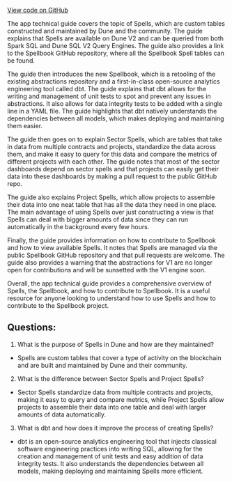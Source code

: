 [View code on GitHub](https://dune.com/docs/data-tables/spellbook/index.md)

The app technical guide covers the topic of Spells, which are custom tables constructed and maintained by Dune and the community. The guide explains that Spells are available on Dune V2 and can be queried from both Spark SQL and Dune SQL V2 Query Engines. The guide also provides a link to the Spellbook GitHub repository, where all the Spellbook Spell tables can be found. 

The guide then introduces the new Spellbook, which is a retooling of the existing abstractions repository and a first-in-class open-source analytics engineering tool called dbt. The guide explains that dbt allows for the writing and management of unit tests to spot and prevent any issues in abstractions. It also allows for data integrity tests to be added with a single line in a YAML file. The guide highlights that dbt natively understands the dependencies between all models, which makes deploying and maintaining them easier. 

The guide then goes on to explain Sector Spells, which are tables that take in data from multiple contracts and projects, standardize the data across them, and make it easy to query for this data and compare the metrics of different projects with each other. The guide notes that most of the sector dashboards depend on sector spells and that projects can easily get their data into these dashboards by making a pull request to the public GitHub repo. 

The guide also explains Project Spells, which allow projects to assemble their data into one neat table that has all the data they need in one place. The main advantage of using Spells over just constructing a view is that Spells can deal with bigger amounts of data since they can run automatically in the background every few hours. 

Finally, the guide provides information on how to contribute to Spellbook and how to view available Spells. It notes that Spells are managed via the public Spellbook GitHub repository and that pull requests are welcome. The guide also provides a warning that the abstractions for V1 are no longer open for contributions and will be sunsetted with the V1 engine soon. 

Overall, the app technical guide provides a comprehensive overview of Spells, the Spellbook, and how to contribute to Spellbook. It is a useful resource for anyone looking to understand how to use Spells and how to contribute to the Spellbook project.
## Questions: 
 1. What is the purpose of Spells in Dune and how are they maintained?
- Spells are custom tables that cover a type of activity on the blockchain and are built and maintained by Dune and their community.

2. What is the difference between Sector Spells and Project Spells?
- Sector Spells standardize data from multiple contracts and projects, making it easy to query and compare metrics, while Project Spells allow projects to assemble their data into one table and deal with larger amounts of data automatically.

3. What is dbt and how does it improve the process of creating Spells?
- dbt is an open-source analytics engineering tool that injects classical software engineering practices into writing SQL, allowing for the creation and management of unit tests and easy addition of data integrity tests. It also understands the dependencies between all models, making deploying and maintaining Spells more efficient.